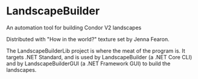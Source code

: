 # LandscapeBuilder
An automation tool for building Condor V2 landscapes

Distributed with "How in the world?" texture set by Jenna Fearon.

The LandscapeBuilderLib project is where the meat of the program is. It targets .NET Standard, and is used by LandscapeBuilder (a .NET Core CLI) and by LandscapeBuilderGUI (a .NET Framework GUI) to build the landscapes.
